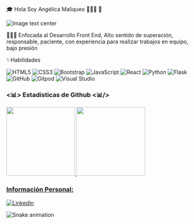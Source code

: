 


🎓 Hola Soy Angélica Maliqueo 👨🏽‍🎓 👋

![Image text center](https://conceptodefinicion.de/wp-content/uploads/2019/08/Informática-.jpg)

👩🏽‍💻 Enfocada al Desarrollo Front End, Alto sentido de superación, responsable, paciente, con experiencia para realizar trabajos en equipo, bajo presión 



✨Habilidades</h10>

![HTML5](https://img.shields.io/badge/html5-%23E34F26.svg?style=for-the-badge&logo=html5&logoColor=white)
![CSS3](https://img.shields.io/badge/css3-%231572B6.svg?style=for-the-badge&logo=css3&logoColor=white) 
![Bootstrap](https://img.shields.io/badge/bootstrap-%23563D7C.svg?style=for-the-badge&logo=bootstrap&logoColor=white)
![JavaScript](https://img.shields.io/badge/javascript-%23323330.svg?style=for-the-badge&logo=javascript&logoColor=%23F7DF1E)
![React](https://img.shields.io/badge/react-%2320232a.svg?style=for-the-badge&logo=react&logoColor=%2361DAFB)
![Python](https://img.shields.io/badge/python-3670A0?style=for-the-badge&logo=python&logoColor=ffdd54)
![Flask](https://img.shields.io/badge/flask-%23000.svg?style=for-the-badge&logo=flask&logoColor=white)
![GitHub](https://img.shields.io/badge/github-%23121011.svg?style=for-the-badge&logo=github&logoColor=white)
![Gitpod](https://img.shields.io/badge/gitpod-f06611.svg?style=for-the-badge&logo=gitpod&logoColor=white)
![Visual Studio](https://img.shields.io/badge/Visual%20Studio-5C2D91.svg?style=for-the-badge&logo=visual-studio&logoColor=white)


<h3><📊> Estadísticas de Github <📊/> </h3>

<div>
  <a href="https://github.com/angelicamaliqueo">
    <img height="180rem" src="https://github-readme-stats.vercel.app/api?username=angelicamaliqueo&show_icons=true&theme=dracula&include_all_commits=true&count_private=true"/>
    <img height="180em" src="https://github-readme-stats.vercel.app/api/top-langs/?username=angelicamaliqueo&layout=compact&langs_count=7&theme=dracula"/>
  
  </div>
<div>
<h3> Información Personal:</h3>

<a href="" target="_blank"> ![LinkedIn](https://img.shields.io/badge/linkedin-%230077B5.svg?style=for-the-badge&logo=linkedin&logoColor=white)</a>
  </div>
  
 ![Snake animation](https://github.com/angelicamaliqueo/angelicamaliqueo/blob/output/github-contribution-grid-snake.svg)
  
  
